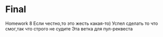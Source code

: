# Final
Homework 8
Если честно,то это жесть какая-то) 
Успел сделать то что смог,так что строго не судите
Эта ветка для пул-реквеста
